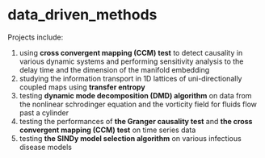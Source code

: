 # data_driven_methods

Projects include:
1. using **cross convergent mapping (CCM) test** to detect causality in various dynamic systems and performing sensitivity analysis to the delay time and the dimension of the manifold embedding
2. studying the information transport in 1D lattices of uni-directionally coupled maps using **transfer entropy**
3. testing **dynamic mode decomposition (DMD) algorithm** on data from the nonlinear schrodinger equation and the vorticity field for fluids flow past a cylinder 
4. testing the performances of **the Granger causality test** and **the cross convergent mapping (CCM) test** on time series data  
5. testing **the SINDy model selection algorithm** on various infectious disease models
